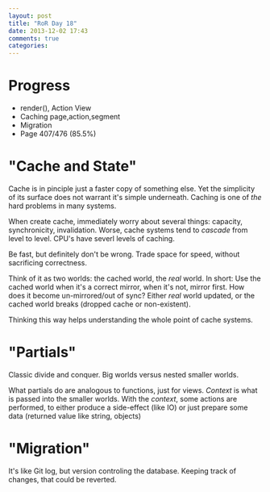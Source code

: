 ```yaml
---
layout: post
title: "RoR Day 18"
date: 2013-12-02 17:43
comments: true
categories: 
---
```


Progress
=
- render(), Action View
- Caching page,action,segment
- Migration
- Page 407/476 (85.5%)

"Cache and State"
=
Cache is in pinciple just a faster copy of something else.
Yet the simplicity of its surface does not warrant it's simple
underneath. Caching is one of _the_ hard problems in many systems.

When create cache, immediately worry about several things:
capacity, synchronicity, invalidation. Worse, cache systems tend to
_cascade_ from level to level. CPU's have severl levels of caching.

Be fast, but definitely don't be wrong.
Trade space for speed, without sacrificing correctness.

Think of it as two worlds: the cached world, the _real_ world.
In short: Use the cached world when it's a correct mirror, when
it's not, mirror first. How does it become un-mirrored/out of sync?
Either _real_ world updated, or the cached world breaks (dropped cache
or non-existent).

Thinking this way helps understanding the whole point of cache systems.

"Partials"
=
Classic divide and conquer. Big worlds versus nested smaller worlds.

What partials do are analogous to functions, just for views. _Context_ is what is passed into
the smaller worlds. With the _context_, some actions are performed, to either
produce a side-effect (like IO) or just prepare some data (returned value like string,
objects)

"Migration"
=	
It's like Git log, but version controling the database.
 Keeping track of changes, that could be reverted. 
